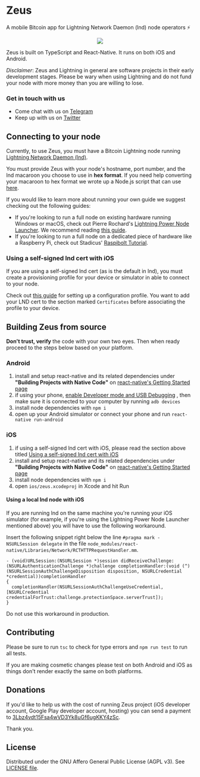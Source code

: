 # Zeus
A mobile Bitcoin app for Lightning Network Daemon (lnd) node operators ⚡️

<p align="center"><img src="https://user-images.githubusercontent.com/47701173/52906403-29e5ad80-3219-11e9-9d79-e73e812a0d30.png"></p>

Zeus is built on TypeScript and React-Native. It runs on both iOS and Android.

*Disclaimer*: Zeus and Lightning in general are software projects in their early development stages. Please be wary when using Lightning and do not fund your node with more money than you are willing to lose.

### Get in touch with us
* Come chat with us on
[Telegram](https://t.me/zeusLN)
* Keep up with us on
[Twitter](https://twitter.com/ZeusLN)


## Connecting to your node

Currently, to use Zeus, you must have a Bitcoin Lightning node running 
[Lightning Network Daemon (lnd)](https://github.com/LightningNetwork/lnd).

You must provide Zeus with your node's hostname, port number, and the lnd macaroon you choose to use in **hex format**. If you need help converting your macaroon to hex format we wrote up a Node.js script that can use 
[here](https://github.com/ZeusLN/lnd-hex-macaroon-generator/).

If you would like to learn more about running your own guide we suggest checking out the following guides:
* If you're looking to run a full node on existing hardware running Windows or macOS, check out Pierre Rochard's 
[Lightning Power Node Launcher](https://github.com/PierreRochard/node-launcher). 
We recommend reading 
[this guide](https://medium.com/lightning-power-users/windows-macos-lightning-network-284bd5034340).
* If you're looking to run a full node on a dedicated piece of hardware like a Raspberry Pi, check out Stadicus' 
[Raspibolt Tutorial](https://github.com/Stadicus/guides/tree/master/raspibolt).

### Using a self-signed lnd cert with iOS

If you are using a self-signed lnd cert (as is the default in lnd), you must create a provisioning profile for your device or simulator in able to connect to your node.

Check out 
[this guide](https://www.howtogeek.com/253325/how-to-create-an-ios-configuration-profile-and-alter-hidden-settings/) 
for setting up a configuration profile. You want to add your LND cert to the section marked `Certificates` before associating the profile to your device.

## Building Zeus from source

**Don't trust, verify** the code with your own two eyes. Then when ready proceed to the steps below based on your platform.

### Android
1. install and setup react-native and its related dependencies under **"Building Projects with Native Code"** on
[react-native's Getting Started page](https://facebook.github.io/react-native/docs/getting-started.html) 
2. if using your phone,
[enable Developer mode and USB Debugging](https://developer.android.com/studio/debug/dev-options)
, then make sure it is connected to your computer by running `adb devices`
3. install node dependencies with `npm i`
4. open up your Android simulator or connect your phone and run `react-native run-android`

### iOS
1. if using a self-signed lnd cert with iOS, please read the section above titled
[Using a self-signed lnd cert with iOS](#using-a-self-signed-lnd-cert-with-ios)
2. install and setup react-native and its related dependencies under **"Building Projects with Native Code"** on
[react-native's Getting Started page](https://facebook.github.io/react-native/docs/getting-started.html) 
3. install node dependencies with `npm i`
4. open `ios/zeus.xcodeproj` in Xcode and hit Run

#### Using a local lnd node with iOS

If you are running lnd on the same machine you're running your iOS simulator (for example, if you're using the Lightning Power Node Launcher mentioned above) you will have to use the following workaround.

Insert the following snippet right below the line `#pragma mark - NSURLSession delegate` in the file `node_modules/react-native/Libraries/Network/RCTHTTPRequestHandler.mm`.

```objectivec++
- (void)URLSession:(NSURLSession *)session didReceiveChallenge:(NSURLAuthenticationChallenge *)challenge completionHandler:(void (^)(NSURLSessionAuthChallengeDisposition disposition, NSURLCredential *credential))completionHandler
{
  completionHandler(NSURLSessionAuthChallengeUseCredential, [NSURLCredential credentialForTrust:challenge.protectionSpace.serverTrust]);
}
```

Do not use this workaround in production.

## Contributing

Please be sure to run `tsc` to check for type errors and `npm run test` to run all tests.

If you are making cosmetic changes please test on both Android and iOS as things don't render exactly the same on both platforms.

## Donations

If you'd like to help us with the cost of running Zeus project (iOS developer account, Google Play developer account, hosting) you can send a payment to 
[3Lbz4vdt15Fsa4wVD3Yk8uGf6ugKKY4zSc](https://blockstream.info/address/3Lbz4vdt15Fsa4wVD3Yk8uGf6ugKKY4zSc).

Thank you.

## License

Distributed under the GNU Affero General Public License (AGPL v3). See [LICENSE file](LICENSE).
